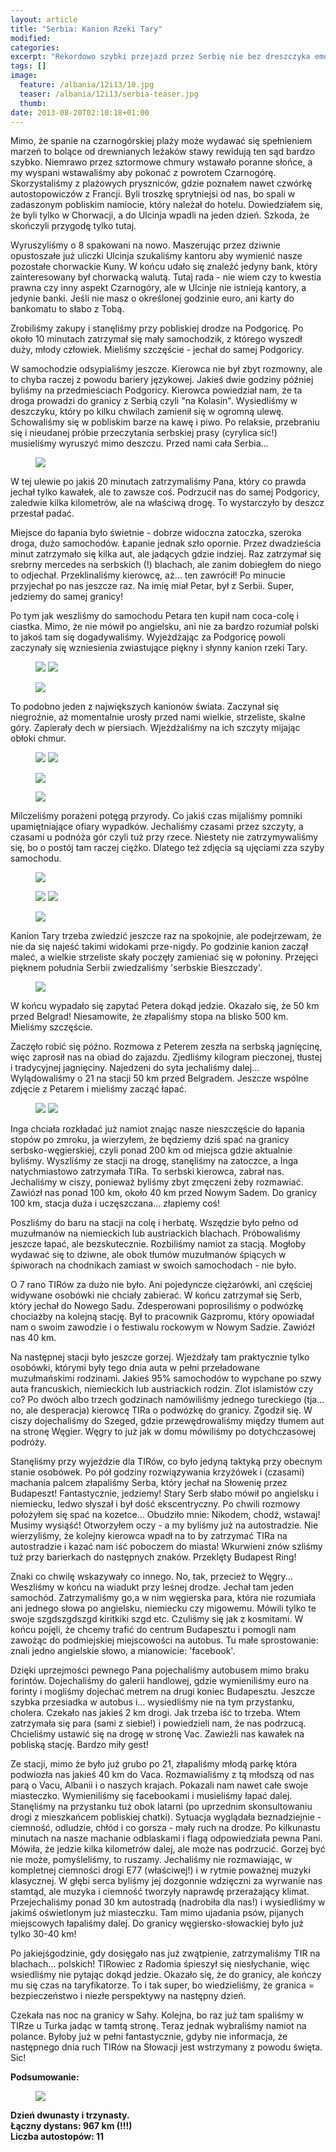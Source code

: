 ```yaml
---
layout: article
title: "Serbia: Kanion Rzeki Tary"
modified:
categories: 
excerpt: "Rekordowo szybki przejazd przez Serbię nie bez dreszczyka emocji."
tags: []
image:
  feature: /albania/12i13/10.jpg
  teaser: /albania/12i13/serbia-teaser.jpg
  thumb:
date: 2013-08-20T02:10:18+01:00
---
```


Mimo, że spanie na czarnogórskiej plaży może wydawać się spełnieniem marzeń to bolące od drewnianych leżaków stawy rewidują ten sąd bardzo szybko. Niemrawo przez sztormowe chmury wstawało poranne słońce, a my wyspani wstawaliśmy aby pokonać z powrotem Czarnogórę. Skorzystaliśmy z plażowych pryszniców, gdzie poznałem nawet czwórkę autostopowiczów z Francji. Byli troszkę sprytniejsi od nas, bo spali w zadaszonym pobliskim namiocie, który należał do hotelu. Dowiedziałem się, że byli tylko w Chorwacji, a do Ulcinja wpadli na jeden dzień. Szkoda, że skończyli przygodę tylko tutaj.

Wyruszyliśmy o 8 spakowani na nowo. Maszerując przez dziwnie opustoszałe już uliczki Ulcinja szukaliśmy kantoru aby wymienić nasze pozostałe chorwackie Kuny. W końcu udało się znaleźć jedyny bank, który zainteresowany był chorwacką walutą. Tutaj rada - nie wiem czy to kwestia prawna czy inny aspekt Czarnogóry, ale w Ulcinje nie istnieją kantory, a jedynie banki. Jeśli nie masz o określonej godzinie euro, ani karty do bankomatu to słabo z Tobą.

Zrobiliśmy zakupy i stanęliśmy przy pobliskiej drodze na Podgoricę. Po około 10 minutach zatrzymał się mały samochodzik, z którego wyszedł duży, młody człowiek. Mieliśmy szczęście - jechał do samej Podgoricy.

W samochodzie odsypialiśmy jeszcze. Kierowca nie był zbyt rozmowny, ale to chyba raczej z powodu bariery językowej. Jakieś dwie godziny później byliśmy na przedmieściach Podgoricy. Kierowca powiedział nam, że ta droga prowadzi do granicy z Serbią czyli "na Kolasin". Wysiedliśmy w deszczyku, który po kilku chwilach zamienił się w ogromną ulewę. Schowaliśmy się w pobliskim barze na kawę i piwo. Po relaksie, przebraniu się i nieudanej próbie przeczytania serbskiej prasy (cyrylica sic!) musieliśmy wyruszyć mimo deszczu. Przed nami cała Serbia...

<figure class>
	<img src="http://nikodamn.github.io/images/albania/12i13/1.jpg">
	</figure>

W tej ulewie po jakiś 20 minutach zatrzymaliśmy Pana, który co prawda jechał tylko kawałek, ale to zawsze coś. Podrzucił nas do samej Podgoricy, zaledwie kilka kilometrów, ale na właściwą drogę. To wystarczyło by deszcz przestał padać.

Miejsce do łapania było świetnie - dobrze widoczna zatoczka, szeroka droga, dużo samochodów. Łapanie jednak szło opornie. Przez dwadzieścia minut zatrzymało się kilka aut, ale jadących gdzie indziej. Raz zatrzymał się srebrny mercedes na serbskich (!) blachach, ale zanim dobiegłem do niego to odjechał. Przeklinaliśmy kierowcę, aż... ten zawrócił! Po minucie przyjechał po nas jeszcze raz. Na imię miał Petar, był z Serbii. Super, jedziemy do samej granicy!

Po tym jak weszliśmy do samochodu Petara ten kupił nam coca-colę i ciastka. Mimo, że nie mówił po angielsku, ani nie za bardzo rozumiał polski to jakoś tam się dogadywaliśmy. Wyjeżdżając za Podgoricę powoli zaczynały się wzniesienia zwiastujące piękny i słynny kanion rzeki Tary.

<figure class="half">
	<img src="http://nikodamn.github.io/images/albania/12i13/2.jpg">
	<img src="http://nikodamn.github.io/images/albania/12i13/3.jpg">
</figure>

<figure class>
	<img src="http://nikodamn.github.io/images/albania/12i13/4.jpg">
</figure>


To podobno jeden z największych kanionów świata. Zaczynał się niegroźnie, aż momentalnie urosły przed nami wielkie, strzeliste, skalne góry. Zapierały dech w piersiach. Wjeżdżaliśmy na ich szczyty mijając obłoki chmur.

<figure class="half">
	<img src="http://nikodamn.github.io/images/albania/12i13/5.jpg">
	<img src="http://nikodamn.github.io/images/albania/12i13/6.jpg">
</figure>

<figure class>
	<img src="http://nikodamn.github.io/images/albania/12i13/7.jpg">
</figure>

<figure class>
	<img src="http://nikodamn.github.io/images/albania/12i13/8.jpg">
</figure>

Milczeliśmy porażeni potęgą przyrody. Co jakiś czas mijaliśmy pomniki upamiętniające ofiary wypadków. Jechaliśmy czasami przez szczyty, a czasami u podnóża gór czyli tuż przy rzece. Niestety nie zatrzymywaliśmy się, bo o postój tam raczej ciężko. Dlatego też zdjęcia są ujęciami zza szyby samochodu.

<figure class>
	<img src="http://nikodamn.github.io/images/albania/12i13/9.jpg">
</figure>

<figure class="half">
	<img src="http://nikodamn.github.io/images/albania/12i13/10.jpg">
	<img src="http://nikodamn.github.io/images/albania/12i13/12.jpg">
</figure>

<figure class>
	<img src="http://nikodamn.github.io/images/albania/12i13/13.jpg">
</figure>


Kanion Tary trzeba zwiedzić jeszcze raz na spokojnie, ale podejrzewam, że nie da się najeść takimi widokami prze-nigdy. Po godzinie kanion zaczął maleć, a wielkie strzeliste skały poczęły zamieniać się w połoniny. Przejęci pięknem południa Serbii zwiedzaliśmy 'serbskie Bieszczady'.

<figure class>
	<img src="http://nikodamn.github.io/images/albania/12i13/14.jpg">
</figure>

W końcu wypadało się zapytać Petera dokąd jedzie. Okazało się, że 50 km przed Belgrad! Niesamowite, że złapaliśmy stopa na blisko 500 km. Mieliśmy szczęście.

Zaczęło robić się późno. Rozmowa z Peterem zeszła na serbską jagnięcinę, więc zaprosił nas na obiad do zajazdu. Zjedliśmy kilogram pieczonej, tłustej i tradycyjnej jagnięciny. Najedzeni do syta jechaliśmy dalej... Wylądowaliśmy o 21 na stacji 50 km przed Belgradem. Jeszcze wspólne zdjęcie z Petarem i mieliśmy zacząć łapać.

<figure class="half">
	<img src="http://nikodamn.github.io/images/albania/12i13/15.jpg">
	<img src="http://nikodamn.github.io/images/albania/12i13/16.jpg">
</figure>

Inga chciała rozkładać już namiot znając nasze nieszczęście do łapania stopów po zmroku, ja wierzyłem, że będziemy dziś spać na granicy serbsko-węgierskiej, czyli ponad 200 km od miejsca gdzie aktualnie byliśmy. Wyszliśmy ze stacji na drogę, stanęliśmy na zatoczce, a Inga natychmiastowo zatrzymała TIRa. To serbski kierowca, zabrał nas. Jechaliśmy w ciszy, ponieważ byliśmy zbyt zmęczeni żeby rozmawiać. Zawiózł nas ponad 100 km, około 40 km przed Nowym Sadem. Do granicy 100 km, stacja duża i uczęszczana... złapiemy coś!

Poszliśmy do baru na stacji na colę i herbatę. Wszędzie było pełno od muzułmanów na niemieckich lub austriackich blachach. Próbowaliśmy jeszcze łapać, ale bezskutecznie. Rozbiliśmy namiot za stacją. Mogłoby wydawać się to dziwne, ale obok tłumów muzułmanów śpiących w śpiworach na chodnikach zamiast w swoich samochodach - nie było.

O 7 rano TIRów za dużo nie było. Ani pojedyncze ciężarówki, ani częściej widywane osobówki nie chciały zabierać. W końcu zatrzymał się Serb, który jechał do Nowego Sadu. Zdesperowani poprosiliśmy o podwózkę chociażby na kolejną stację. Był to pracownik Gazpromu, który opowiadał nam o swoim zawodzie i o festiwalu rockowym w Nowym Sadzie. Zawiózł nas 40 km.

Na następnej stacji było jeszcze gorzej. Wjeżdżały tam praktycznie tylko osobówki, którymi były tego dnia auta w pełni przeładowane muzułmańskimi rodzinami. Jakieś 95% samochodów to wypchane po szwy auta francuskich, niemieckich lub austriackich rodzin. Zlot islamistów czy co? Po dwóch albo trzech godzinach namówiliśmy jednego tureckiego (tja... no, ale desperacja) kierowcę TIRa o podwózkę do granicy. Zgodził się. W ciszy dojechaliśmy do Szeged, gdzie przewędrowaliśmy między tłumem aut na stronę Węgier. Węgry to już jak w domu mówiliśmy po dotychczasowej podróży.

Stanęliśmy przy wyjeździe dla TIRów, co było jedyną taktyką przy obecnym stanie osobówek. Po pół godziny rozwiązywania krzyżówek i (czasami) machania palcem złapaliśmy Serba, który jechał na Słowenię przez Budapeszt! Fantastycznie, jedziemy! Stary Serb słabo mówił po angielsku i niemiecku, ledwo słyszał i był dość ekscentryczny. Po chwili rozmowy położyłem się spać na kozetce... Obudziło mnie: Nikodem, chodź, wstawaj! Musimy wysiąść! Otworzyłem oczy - a my byliśmy już na autostradzie. Nie wierzyliśmy, że kolejny kierowca wpadł na to by zatrzymać TIRa na autostradzie i kazać nam iść poboczem do miasta! Wkurwieni znów szliśmy tuż przy barierkach do następnych znaków. Przeklęty Budapest Ring!

Znaki co chwilę wskazywały co innego. No, tak, przecież to Węgry... Weszliśmy w końcu na wiadukt przy leśnej drodze. Jechał tam jeden samochód. Zatrzymaliśmy go,a w nim węgierska para, która nie rozumiała ani jednego słowa po angielsku, niemiecku czy migowemu. Mówili tylko te swoje szgdszgdszgd kiritkiki szgd etc. Czuliśmy się jak z kosmitami. W końcu pojęli, że chcemy trafić do centrum Budapesztu i pomogli nam zawożąc do podmiejskiej miejscowości na autobus. Tu małe sprostowanie: znali jedno angielskie słowo, a mianowicie: 'facebook'.

Dzięki uprzejmości pewnego Pana pojechaliśmy autobusem mimo braku forintów. Dojechaliśmy do galerii handlowej, gdzie wymieniliśmy euro na forinty i mogliśmy dojechać metrem na drugi koniec Budapesztu. Jeszcze szybka przesiadka w autobus i... wysiedliśmy nie na tym przystanku, cholera. Czekało nas jakieś 2 km drogi. Jak trzeba iść to trzeba. Wtem zatrzymała się para (sami z siebie!) i powiedzieli nam, że nas podrzucą. Chcieliśmy ustawić się na drogę w stronę Vac. Zawieźli nas kawałek na pobliską stację. Bardzo miły gest!

Ze stacji, mimo że było już grubo po 21, złapaliśmy młodą parkę która podwiozła nas jakieś 40 km do Vaca. Rozmawialiśmy z tą młodszą od nas parą o Vacu, Albanii i o naszych krajach. Pokazali nam nawet całe swoje miasteczko. Wymieniliśmy się facebookami i musieliśmy łapać dalej. Stanęliśmy na przystanku tuż obok latarni (po uprzednim skonsultowaniu drogi z mieszkańcem pobliskiej chatki). Sytuacja wyglądała beznadziejnie - ciemność, odludzie, chłód i co gorsza - mały ruch na drodze. Po kilkunastu minutach na nasze machanie odblaskami i flagą odpowiedziała pewna Pani. Mówiła, że jedzie kilka kilometrów dalej, ale może nas podrzucić. Gorzej być nie może, pomyśleliśmy, to ruszamy. Jechaliśmy nie rozmawiając, w kompletnej ciemności drogi E77 (właściwej!) i w rytmie poważnej muzyki klasycznej. W głębi serca byliśmy jej dozgonnie wdzięczni za wyrwanie nas stamtąd, ale muzyka i ciemność tworzyły naprawdę przerażający klimat. Przejechaliśmy ponad 30 km autostradą (nadrobiła dla nas!) i wysiedliśmy w jakimś oświetlonym już miasteczku. Tam mimo ujadania psów, pijanych miejscowych łapaliśmy dalej. Do granicy węgiersko-słowackiej było już tylko 30-40 km!

Po jakiejśgodzinie, gdy dosięgało nas już zwątpienie, zatrzymaliśmy TIR na blachach... polskich! TIRowiec z Radomia śpieszył się niesłychanie, więc wsiedliśmy nie pytając dokąd jedzie. Okazało się, że do granicy, ale kończy mu się czas na taryfikatorze. To i tak super, bo wiedzieliśmy, że granica = bezpieczeństwo i niezłe perspektywy na następny dzień.

Czekała nas noc na granicy w Sahy. Kolejna, bo raz już tam spaliśmy w TIRze u Turka jadąc w tamtą stronę. Teraz jednak wybraliśmy namiot na polance. Byłoby już w pełni fantastycznie, gdyby nie informacja, że następnego dnia ruch TIRów na Słowacji jest wstrzymany z powodu święta. Sic!

<b>
Podsumowanie:
</b>
<figure class>
	<img src="http://nikodamn.github.io/images/albania/12i13/mapa.jpg">
</figure>
<b>
Dzień dwunasty i trzynasty. <br>
Łączny dystans: 967 km (!!!) <br>
Liczba autostopów: 11 <br>
</b>